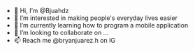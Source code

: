 - 👋 Hi, I’m @Bjuahdz
- 👀 I’m interested in making people's everyday lives easier
- 🌱 I’m currently learning how to program a mobile application 
- 💞️ I’m looking to collaborate on ...
- 📫 Reach me @bryanjuarez.h on IG

<!---
Bjuahdz/Bjuahdz is a ✨ special ✨ repository because its `README.md` (this file) appears on your GitHub profile.
You can click the Preview link to take a look at your changes.
--->
